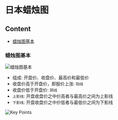 # 日本蜡烛图
## Content
- [蜡烛图基本](#蜡烛图基本)

### 蜡烛图基本
![蜡烛图基本](https://pic1.zhimg.com/80/v2-021ed81fa3682c068fd5cfd6532af4c8_hd.jpg)
- 组成: 开盘价、收盘价、最高价和最低价
- 收盘价高于开盘价，即股价上涨: `阳线`
- 收盘价低于开盘价: `阴线`
- `上影线`: 开盘收盘价之中价高者与最高价之间为上影线 
- `下影线`: 开盘收盘价之中价低者与最低价之间为下影线

![Key Points](https://upload-images.jianshu.io/upload_images/7120817-c0646188574dd789.jpg?imageMogr2/auto-orient/strip%7CimageView2/2/w/657)

